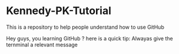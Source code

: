 # Kennedy-PK-Tutorial
This is a repository to help people understand how to use GitHub

Hey guys, you learning GitHub ? here is a quick tip: Alwayas give the ternminal a relevant message
